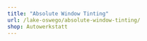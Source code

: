 ```yaml
---
title: "Absolute Window Tinting"
url: /lake-oswego/absolute-window-tinting/
shop: Autowerkstatt
---
```

